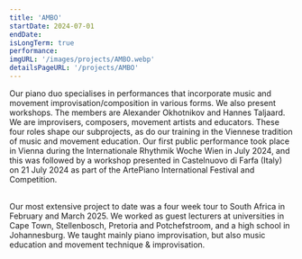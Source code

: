 ```yaml
---
title: 'AMBO'
startDate: 2024-07-01
endDate: 
isLongTerm: true
performance: 
imgURL: '/images/projects/AMBO.webp'
detailsPageURL: '/projects/AMBO'
---
```

Our piano duo specialises in performances that incorporate music and movement
improvisation/composition in various forms. We also present workshops. The members are Alexander
Okhotnikov and Hannes Taljaard. We are improvisers, composers, movement artists and educators.
These four roles shape our subprojects, as do our training in the Viennese tradition of music and
movement education. Our first public performance took place in Vienna during the Internationale
Rhythmik Woche Wien in July 2024, and this was followed by a workshop presented in Castelnuovo
di Farfa (Italy) on 21 July 2024 as part of the ArtePiano International Festival and Competition.<br><br>

Our most extensive project to date was a four week tour to South Africa in February and March 2025. We worked as guest lecturers at universities in Cape Town, Stellenbosch, Pretoria and Potchefstroom, and a high school in Johannesburg. We taught mainly piano improvisation, but also music education and movement technique & improvisation.